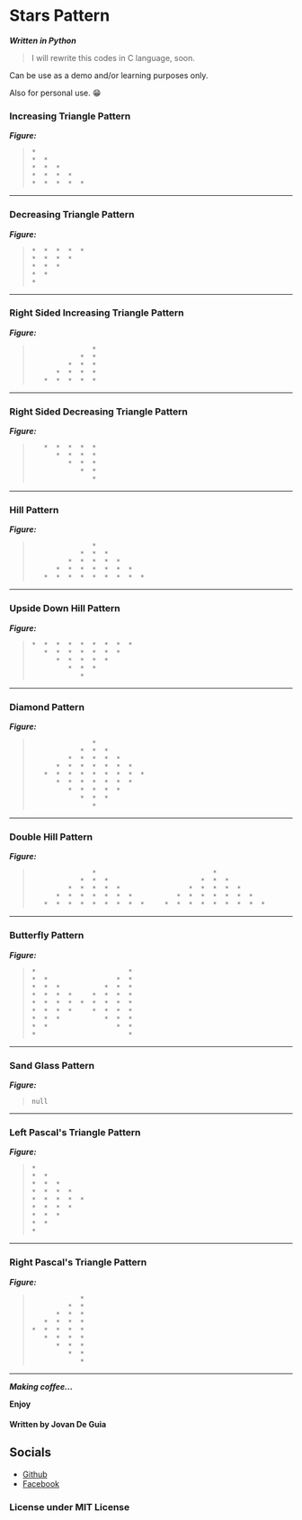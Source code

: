 # Stars Pattern

***Written in Python***

> I will rewrite this codes in C language, soon.

Can be use as a demo and/or learning purposes only.

Also for personal use. 😁

### Increasing Triangle Pattern

***Figure:***

> ```
> *
> *  *
> *  *  *
> *  *  *  *
> *  *  *  *  *
> ```

----

### Decreasing Triangle Pattern

***Figure:***

> ```
> *  *  *  *  *
> *  *  *  *
> *  *  *
> *  *
> *
> ```

----

### Right Sided Increasing Triangle Pattern

***Figure:***

> ```
>                *
>             *  *
>          *  *  *
>       *  *  *  *
>    *  *  *  *  *
> ```

----

### Right Sided Decreasing Triangle Pattern

***Figure:***

> ```
>    *  *  *  *  *
>       *  *  *  *
>          *  *  *
>             *  *
>                *
> ```

---- 

### Hill Pattern

***Figure:***

> ```
>                *
>             *  *  *
>          *  *  *  *  *
>       *  *  *  *  *  *  *
>    *  *  *  *  *  *  *  *  *
> ```

---- 

### Upside Down Hill Pattern

***Figure:***

> ```
> *  *  *  *  *  *  *  *  *
>    *  *  *  *  *  *  *
>       *  *  *  *  *
>          *  *  *
>             *
> ```

---- 

### Diamond Pattern

***Figure:***

> ```
>                *
>             *  *  *
>          *  *  *  *  *
>       *  *  *  *  *  *  *
>    *  *  *  *  *  *  *  *  *
>       *  *  *  *  *  *  *
>          *  *  *  *  *
>             *  *  *
>                *
> ```

---- 

### Double Hill Pattern

***Figure:***

> ```
>                *                             *
>             *  *  *                       *  *  *
>          *  *  *  *  *                 *  *  *  *  *
>       *  *  *  *  *  *  *           *  *  *  *  *  *  *
>    *  *  *  *  *  *  *  *  *     *  *  *  *  *  *  *  *  *
> ```

---- 

### Butterfly Pattern

***Figure:***

> ```
> *                       *
> *  *                 *  *
> *  *  *           *  *  *
> *  *  *  *     *  *  *  *
> *  *  *  *  *  *  *  *  *
> *  *  *  *     *  *  *  *
> *  *  *           *  *  *
> *  *                 *  *
> *                       *
> ```

---- 

### Sand Glass Pattern

***Figure:***

> ```
> null
> ```

---- 

### Left Pascal's Triangle Pattern

***Figure:***

> ```
> *
> *  *
> *  *  *
> *  *  *  *
> *  *  *  *  *
> *  *  *  *
> *  *  *
> *  *
> *
> ```

---- 

### Right Pascal's Triangle Pattern

***Figure:***

> ```
>             *
>          *  *
>       *  *  *
>    *  *  *  *
> *  *  *  *  *
>    *  *  *  *
>       *  *  *
>          *  *
>             *
> ```

---- 

___Making coffee...___


****Enjoy****
#### Written by Jovan De Guia

## Socials

- [Github](https://github.com/jxmked)
- [Facebook](https://www.facebook.com/deguia25)

### License under MIT License
